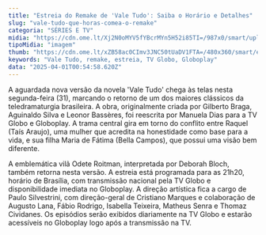 ```yaml
---
title: "Estreia do Remake de 'Vale Tudo': Saiba o Horário e Detalhes"
slug: "vale-tudo-que-horas-comea-o-remake"
categoria: "SÉRIES E TV"
midia: "https://cdn.ome.lt/Xj2N0oMYV5fYBcrMYn5H52i85TI=/987x0/smart/uploads/conteudo/fotos/Design_sem_nome_-_2025-03-31T202113.806.png"
tipoMidia: "imagem"
thumb: "https://cdn.ome.lt/xZB58ac0CImv3JNC50tUaDV1FTA=/480x360/smart/extras/conteudos/Design_sem_nome_-_2025-03-31T202113.806.png"
keywords: "Vale Tudo, remake, estreia, TV Globo, Globoplay"
data: "2025-04-01T00:54:58.620Z"
---
```


A aguardada nova versão da novela 'Vale Tudo' chega às telas nesta segunda-feira (31), marcando o retorno de um dos maiores clássicos da teledramaturgia brasileira. A obra, originalmente criada por Gilberto Braga, Aguinaldo Silva e Leonor Bassères, foi reescrita por Manuela Dias para a TV Globo e Globoplay. A trama central gira em torno do conflito entre Raquel (Taís Araujo), uma mulher que acredita na honestidade como base para a vida, e sua filha Maria de Fátima (Bella Campos), que possui uma visão bem diferente.

A emblemática vilã Odete Roitman, interpretada por Deborah Bloch, também retorna nesta versão. A estreia está programada para as 21h20, horário de Brasília, com transmissão nacional pela TV Globo e disponibilidade imediata no Globoplay. A direção artística fica a cargo de Paulo Silvestrini, com direção-geral de Cristiano Marques e colaboração de Augusto Lana, Fábio Rodrigo, Isabella Teixeira, Matheus Senra e Thomaz Cividanes. Os episódios serão exibidos diariamente na TV Globo e estarão acessíveis no Globoplay logo após a transmissão na TV.